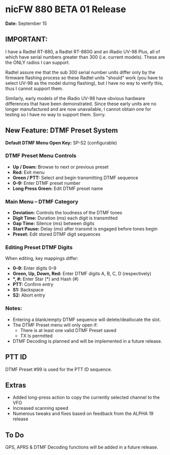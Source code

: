 # nicFW 880 BETA 01 Release

**Date:** September 15

## IMPORTANT:
I have a Radtel RT-880, a Radtel RT-880G and an iRadio UV-98 Plus, all of which have serial numbers greater than 300 (i.e. current models). These are the ONLY radios I can support.

Radtel assure me that the sub 300 serial number units differ only by the firmware flashing process so these Radtel units "should" work (you have to select UV-98 as the model during flashing), but I have no way to verify this, thus I cannot support them.

Similarly, early models of the iRadio UV-98 have obvious hardware differences that have been demonstrated. Since these early units are no longer manufactured and are now unavailable, I cannot obtain one for testing so I have no way to support them. Sorry.

## New Feature: DTMF Preset System

**Default DTMF Menu Open Key:** SP-S2 (configurable)

### DTMF Preset Menu Controls

- **Up / Down:** Browse to next or previous preset
- **Red:** Exit menu
- **Green / PTT:** Select and begin transmitting DTMF sequence
- **0–9:** Enter DTMF preset number
- **Long Press Green:** Edit DTMF preset name

### Main Menu – DTMF Category

- **Deviation:** Controls the loudness of the DTMF tones
- **Digit Time:** Duration (ms) each digit is transmitted
- **Gap Time:** Silence (ms) between digits
- **Start Pause:** Delay (ms) after transmit is engaged before tones begin
- **Preset:** Edit stored DTMF digit sequences

### Editing Preset DTMF Digits

When editing, key mappings differ:

- **0–9:** Enter digits 0–9
- **Green, Up, Down, Red:** Enter DTMF digits A, B, C, D (respectively)
- **\*, #:** Enter Star (*) and Hash (#)
- **PTT:** Confirm entry
- **S1:** Backspace
- **S2:** Abort entry

### Notes:

- Entering a blank/empty DTMF sequence will delete/deallocate the slot.
- The DTMF Preset menu will only open if:
  - There is at least one valid DTMF Preset saved
  - TX Is permitted
- DTMF Decoding is planned and will be implemented in a future release.

## PTT ID

DTMF Preset #99 is used for the PTT ID sequence.

## Extras

- Added long-press action to copy the currently selected channel to the VFO
- Increased scanning speed
- Numerous tweaks and fixes based on feedback from the ALPHA 19 release

## To Do

GPS, APRS & DTMF Decoding functions will be added in a future release.
